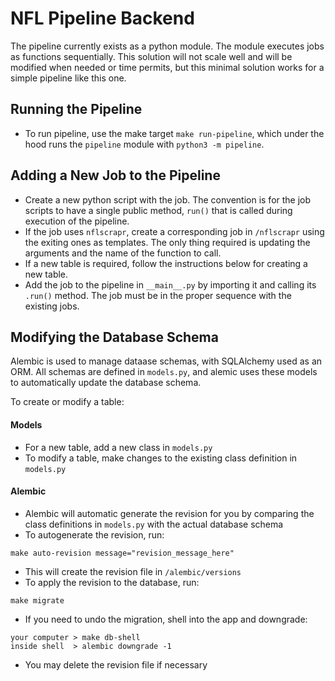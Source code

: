 # NFL Pipeline Backend

The pipeline currently exists as a python module. The module executes jobs as functions sequentially. This solution will not scale well and will be modified when needed or time permits, but this minimal solution works for a simple pipeline like this one.

## Running the Pipeline

- To run pipeline, use the make target `make run-pipeline`, which under the hood runs the `pipeline` module with `python3 -m pipeline`.

## Adding a New Job to the Pipeline

- Create a new python script with the job. The convention is for the job scripts to have a single public method, `run()` that is called during execution of the pipeline.
- If the job uses `nflscrapr`, create a corresponding job in `/nflscrapr` using the exiting ones as templates. The only thing required is updating the arguments and the name of the function to call.
- If a new table is required, follow the instructions below for creating a new table.
- Add the job to the pipeline in `__main__.py` by importing it and calling its `.run()` method. The job must be in the proper sequence with the existing jobs.

## Modifying the Database Schema

Alembic is used to manage dataase schemas, with SQLAlchemy used as an ORM. All schemas are defined in `models.py`, and alemic uses these models to automatically update the database schema.

To create or modify a table:

#### Models
- For a new table, add a new class in `models.py`
- To modify a table, make changes to the existing class definition in `models.py`

#### Alembic
- Alembic will automatic generate the revision for you by comparing the class definitions in `models.py` with the actual database schema
- To autogenerate the revision, run:
```
make auto-revision message="revision_message_here"
```
- This will create the revision file in `/alembic/versions`
- To apply the revision to the database, run:
```
make migrate
```
- If you need to undo the migration, shell into the app and downgrade:
```
your computer > make db-shell
inside shell  > alembic downgrade -1 
```
- You may delete the revision file if necessary